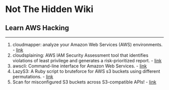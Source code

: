 # Not The Hidden Wiki

## Learn AWS Hacking
-----

1. cloudmapper: analyze your Amazon Web Services (AWS) environments. - [link](https://github.com/duo-labs/cloudmapper)
2. cloudsplaining: AWS IAM Security Assessment tool that identifies violations of least privilege and generates a risk-prioritized report. - [link](https://github.com/salesforce/cloudsplaining)
3. awscli: Command-line interface for Amazon Web Services. - [link](https://aws.amazon.com/cli/)
4. LazyS3: A Ruby script to bruteforce for AWS s3 buckets using different permutations. - [link](https://github.com/nahamsec/lazys3)
5. Scan for misconfigured S3 buckets across S3-compatible APIs!  - [link](https://github.com/sa7mon/S3Scanner)